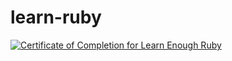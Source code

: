 # learn-ruby
<a href="https://www.learnenough.com/certificates/d49cc82b"><img src="https://www.learnenough.com/certificates/d49cc82b/ruby-tutorial.svg" alt="Certificate of Completion for Learn Enough Ruby"></a>